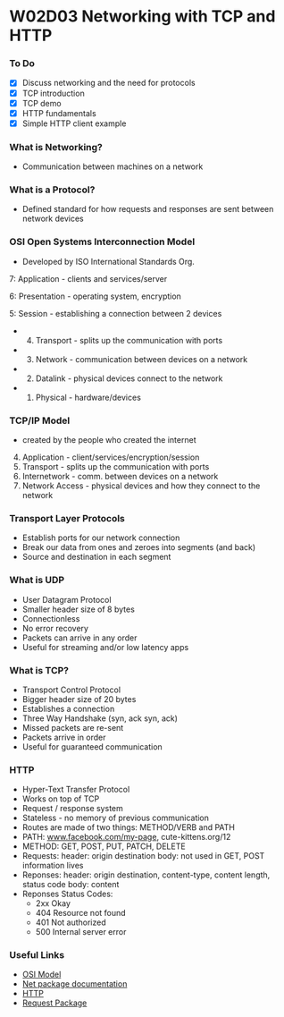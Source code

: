 # W02D03 Networking with TCP and HTTP

### To Do
- [x] Discuss networking and the need for protocols
- [x] TCP introduction
- [x] TCP demo
- [x] HTTP fundamentals
- [x] Simple HTTP client example

### What is Networking?
- Communication between machines on a network

### What is a Protocol?
- Defined standard for how requests and responses are sent between network devices

### OSI Open Systems Interconnection Model
- Developed by ISO International Standards Org.

7: Application - clients and services/server

6: Presentation - operating system, encryption

5: Session - establishing a connection between 2 devices

* 4. Transport - splits up the communication with ports
* 3. Network - communication between devices on a network
* 2. Datalink - physical devices connect to the network
* 1. Physical - hardware/devices

### TCP/IP Model
- created by the people who created the internet
4. Application - client/services/encryption/session
3. Transport - splits up the communication with ports
2. Internetwork - comm. between devices on a network
1. Network Access - physical devices and how they connect to the network

### Transport Layer Protocols
- Establish ports for our network connection
- Break our data from ones and zeroes into segments (and back)
- Source and destination in each segment

### What is UDP
- User Datagram Protocol
- Smaller header size of 8 bytes
- Connectionless
- No error recovery
- Packets can arrive in any order
- Useful for streaming and/or low latency apps

### What is TCP?
- Transport Control Protocol
- Bigger header size of 20 bytes
- Establishes a connection
- Three Way Handshake (syn, ack syn, ack)
- Missed packets are re-sent
- Packets arrive in order
- Useful for guaranteed communication

### HTTP
- Hyper-Text Transfer Protocol
- Works on top of TCP
- Request / response system
- Stateless - no memory of previous communication
- Routes are made of two things: METHOD/VERB and PATH
- PATH: www.facebook.com/my-page, cute-kittens.org/12
- METHOD: GET, POST, PUT, PATCH, DELETE
- Requests:
  header: origin destination
  body: not used in GET, POST information lives
- Reponses:
  header: origin destination, content-type, content length, status code
  body: content
- Reponses Status Codes:
  - 2xx Okay
  - 404 Resource not found
  - 401 Not authorized
  - 500 Internal server error

### Useful Links
* [OSI Model](https://en.wikipedia.org/wiki/OSI_model)
* [Net package documentation](https://nodejs.org/api/net.html)
* [HTTP](https://en.wikipedia.org/wiki/Hypertext_Transfer_Protocol)
* [Request Package](https://www.npmjs.com/package/request)
